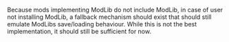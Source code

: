 ﻿Because mods implementing ModLib do not include ModLib, in case of user not installing ModLib, a fallback mechanism should exist that should still emulate ModLibs save/loading behaviour.
While this is not the best implementation, it should still be sufficient for now.